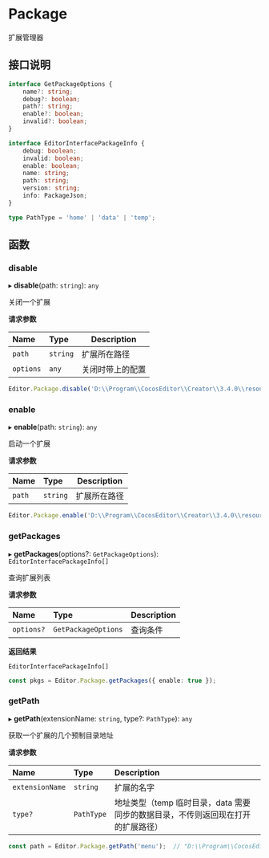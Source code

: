 # Package

扩展管理器

## 接口说明

```typescript
interface GetPackageOptions {
    name?: string;
    debug?: boolean;
    path?: string;
    enable?: boolean;
    invalid?: boolean;
}

interface EditorInterfacePackageInfo {
    debug: boolean;
    invalid: boolean;
    enable: boolean;
    name: string;
    path: string;
    version: string;
    info: PackageJson;
}

type PathType = 'home' | 'data' | 'temp';
```

## 函数

### disable

▸ **disable**(path: `string`): `any`

关闭一个扩展

**请求参数**

| Name      | Type     | Description      |
| :-------- | :------- | ---------------- |
| `path`    | `string` | 扩展所在路径 |
| `options` | `any`    | 关闭时带上的配置 |

```typescript
Editor.Package.disable('D:\\Program\\CocosEditor\\Creator\\3.4.0\\resources\\app.asar\\builtin\\assets', {});
```

### enable

▸ **enable**(path: `string`): `any`

启动一个扩展

**请求参数**

| Name   | Type     | Description      |
| :----- | :------- | ---------------- |
| `path` | `string` | 扩展所在路径 |

```typescript
Editor.Package.enable('D:\\Program\\CocosEditor\\Creator\\3.4.0\\resources\\app.asar\\builtin\\assets', {});
```

### getPackages

▸ **getPackages**(options?: `GetPackageOptions`): `EditorInterfacePackageInfo[]`

查询扩展列表

**请求参数**

| Name       | Type                | Description |
| :--------- | :------------------ | ----------- |
| `options?` | `GetPackageOptions` | 查询条件 |

**返回结果**

`EditorInterfacePackageInfo[]`

```typescript
const pkgs = Editor.Package.getPackages({ enable: true });
```

### getPath

▸ **getPath**(extensionName: `string`, type?: `PathType`): `any`

获取一个扩展的几个预制目录地址

**请求参数**

| Name            | Type       | Description   |
| :-------------- | :--------- | :------------ |
| `extensionName` | `string`   | 扩展的名字 |
| `type?`         | `PathType` | 地址类型（temp 临时目录，data 需要同步的数据目录，不传则返回现在打开的扩展路径） |

```typescript
const path = Editor.Package.getPath('menu');  // "D:\\Program\\CocosEditor\\Creator\\3.4.0\\resources\\app.asar\\builtin\\menu"
```
